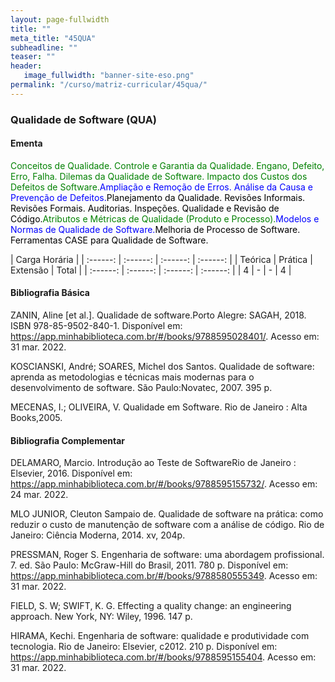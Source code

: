 ```yaml
---
layout: page-fullwidth
title: ""
meta_title: "45QUA"
subheadline: ""
teaser: ""
header:
   image_fullwidth: "banner-site-eso.png"
permalink: "/curso/matriz-curricular/45qua/"
---
```


### **Qualidade de Software (QUA)**

#### **Ementa**

<class style="color: green">Conceitos de Qualidade. Controle e Garantia da Qualidade. Engano, Defeito, Erro, Falha. Dilemas da Qualidade de Software. Impacto dos Custos dos Defeitos de Software.</class><class style="color: blue">Ampliação e Remoção de Erros. Análise da Causa e Prevenção de Defeitos.</class><class style="color: black">Planejamento da Qualidade. Revisões Informais. Revisões Formais. Auditorias. Inspeções. Qualidade e Revisão de Código.</class><class style="color: green">Atributos e Métricas de Qualidade (Produto e Processo).</class><class style="color: blue">Modelos e Normas de Qualidade de Software.</class><class style="color: black">Melhoria de Processo de Software. Ferramentas CASE para Qualidade de Software.</class> 

| Carga Horária | 
| :------: | :------: | :------: | :------: |
| Teórica | Prática | Extensão | Total |
| :------: | :------: | :------: | :------: |
| 4 | - | - | 4 |

#### **Bibliografia Básica**

ZANIN, Aline [et al.]. Qualidade de software.Porto Alegre: SAGAH, 2018. ISBN 978-85-9502-840-1. Disponível em: https://app.minhabiblioteca.com.br/#/books/9788595028401/. Acesso em: 31 mar. 2022. 

KOSCIANSKI, André; SOARES, Michel dos Santos. Qualidade de software: aprenda as 
metodologias e técnicas mais modernas para o desenvolvimento de software. São Paulo:Novatec, 2007. 395 p. 

MECENAS, I.; OLIVEIRA, V. Qualidade em Software. Rio de Janeiro : Alta Books,2005.

#### **Bibliografia Complementar**

DELAMARO, Marcio. Introdução ao Teste de SoftwareRio de Janeiro : Elsevier, 2016. Disponível em: https://app.minhabiblioteca.com.br/#/books/9788595155732/. Acesso em: 24 mar. 2022. 

MLO JUNIOR, Cleuton Sampaio de. Qualidade de software na prática: como reduzir o custo de manutenção de software com a análise de código. Rio de Janeiro: Ciência Moderna, 2014. xv, 204p. 

PRESSMAN, Roger S. Engenharia de software: uma abordagem profissional. 7. ed. São Paulo: McGraw-Hill do Brasil, 2011. 780 p. Disponível em: https://app.minhabiblioteca.com.br/#/books/9788580555349. Acesso em: 31 mar. 2022. 

FIELD, S. W; SWIFT, K. G. Effecting a quality change: an engineering approach. New York, NY: Wiley, 1996. 147 p.  

HIRAMA, Kechi. Engenharia de software: qualidade e produtividade com tecnologia. Rio de Janeiro: Elsevier, c2012. 210 p. Disponível em: https://app.minhabiblioteca.com.br/#/books/9788595155404. Acesso em: 31 mar. 2022.